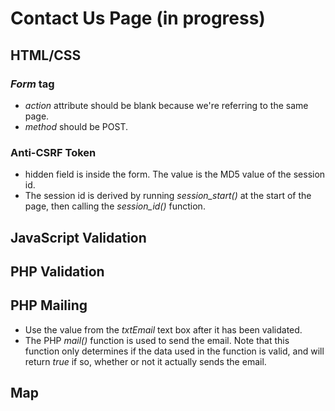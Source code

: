 # Contact Us Page (in progress)

## HTML/CSS
  ### *Form* tag
  - *action* attribute should be blank because we're referring to the same page.
  - *method* should be POST.
  ### Anti-CSRF Token
  - hidden field is inside the form. The value is the MD5 value of the session id.
  - The session id is derived by running *session_start()* at the start of the page, then calling the *session_id()* function.

## JavaScript Validation

## PHP Validation

## PHP Mailing
  - Use the value from the *txtEmail* text box after it has been validated.
  - The PHP *mail()* function is used to send the email. Note that this function only determines if the data used in the function is valid, and will return *true* if so, whether or not it actually sends the email.
  
## Map
